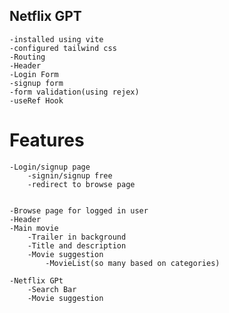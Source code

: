  ## Netflix GPT
    -installed using vite
    -configured tailwind css
    -Routing
    -Header
    -Login Form
    -signup form
    -form validation(using rejex)
    -useRef Hook

# Features

    -Login/signup page
        -signin/signup free
        -redirect to browse page


    -Browse page for logged in user
    -Header
    -Main movie
        -Trailer in background
        -Title and description
        -Movie suggestion
            -MovieList(so many based on categories)

    -Netflix GPt
        -Search Bar
        -Movie suggestion
